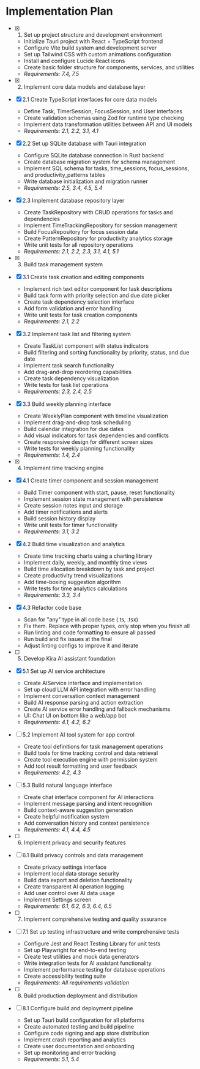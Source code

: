 # Implementation Plan

- [x] 1. Set up project structure and development environment
  - Initialize Tauri project with React + TypeScript frontend
  - Configure Vite build system and development server
  - Set up Tailwind CSS with custom animations configuration
  - Install and configure Lucide React icons
  - Create basic folder structure for components, services, and utilities
  - _Requirements: 7.4, 7.5_

- [x] 2. Implement core data models and database layer
- [x] 2.1 Create TypeScript interfaces for core data models
  - Define Task, TimerSession, FocusSession, and User interfaces
  - Create validation schemas using Zod for runtime type checking
  - Implement data transformation utilities between API and UI models
  - _Requirements: 2.1, 2.2, 3.1, 4.1_

- [x] 2.2 Set up SQLite database with Tauri integration
  - Configure SQLite database connection in Rust backend
  - Create database migration system for schema management
  - Implement SQL schema for tasks, time_sessions, focus_sessions, and productivity_patterns tables
  - Write database initialization and migration runner
  - _Requirements: 2.5, 3.4, 4.5, 5.4_

- [x] 2.3 Implement database repository layer
  - Create TaskRepository with CRUD operations for tasks and dependencies
  - Implement TimeTrackingRepository for session management
  - Build FocusRepository for focus session data
  - Create PatternRepository for productivity analytics storage
  - Write unit tests for all repository operations
  - _Requirements: 2.1, 2.2, 2.3, 3.1, 4.1, 5.1_

- [x] 3. Build task management system
- [x] 3.1 Create task creation and editing components
  - Implement rich text editor component for task descriptions
  - Build task form with priority selection and due date picker
  - Create task dependency selection interface
  - Add form validation and error handling
  - Write unit tests for task creation components
  - _Requirements: 2.1, 2.2_

- [x] 3.2 Implement task list and filtering system
  - Create TaskList component with status indicators
  - Build filtering and sorting functionality by priority, status, and due date
  - Implement task search functionality
  - Add drag-and-drop reordering capabilities
  - Create task dependency visualization
  - Write tests for task list operations
  - _Requirements: 2.3, 2.4, 2.5_

- [x] 3.3 Build weekly planning interface
  - Create WeeklyPlan component with timeline visualization
  - Implement drag-and-drop task scheduling
  - Build calendar integration for due dates
  - Add visual indicators for task dependencies and conflicts
  - Create responsive design for different screen sizes
  - Write tests for weekly planning functionality
  - _Requirements: 1.4, 2.4_

- [x] 4. Implement time tracking engine
- [x] 4.1 Create timer component and session management
  - Build Timer component with start, pause, reset functionality
  - Implement session state management with persistence
  - Create session notes input and storage
  - Add timer notifications and alerts
  - Build session history display
  - Write unit tests for timer functionality
  - _Requirements: 3.1, 3.2_

- [x] 4.2 Build time visualization and analytics
  - Create time tracking charts using a charting library
  - Implement daily, weekly, and monthly time views
  - Build time allocation breakdown by task and project
  - Create productivity trend visualizations
  - Add time-boxing suggestion algorithm
  - Write tests for time analytics calculations
  - _Requirements: 3.3, 3.4_

- [x] 4.3 Refactor code base
  - Scan for "any" type in all code base (.ts, .tsx)
  - Fix them. Replace with proper types, only stop when you finish all
  - Run linting and code formatting to ensure all passed
  - Run build and fix issues at the final
  - Adjust linting configs to improve it and iterate

- [ ] 5. Develop Kira AI assistant foundation
- [x] 5.1 Set up AI service architecture
  - Create AIService interface and implementation
  - Set up cloud LLM API integration with error handling
  - Implement conversation context management
  - Build AI response parsing and action extraction
  - Create AI service error handling and fallback mechanisms
  - UI: Chat UI on bottom like a web/app bot
  - _Requirements: 4.1, 4.2, 6.2_

- [ ] 5.2 Implement AI tool system for app control
  - Create tool definitions for task management operations
  - Build tools for time tracking control and data retrieval
  - Create tool execution engine with permission system
  - Add tool result formatting and user feedback
  - _Requirements: 4.2, 4.3_

- [ ] 5.3 Build natural language interface
  - Create chat interface component for AI interactions
  - Implement message parsing and intent recognition
  - Build context-aware suggestion generation
  - Create helpful notification system
  - Add conversation history and context persistence
  - _Requirements: 4.1, 4.4, 4.5_

- [ ] 6. Implement privacy and security features
- [ ] 6.1 Build privacy controls and data management
  - Create privacy settings interface
  - Implement local data storage security
  - Build data export and deletion functionality
  - Create transparent AI operation logging
  - Add user control over AI data usage
  - Implement Settings screen
  - _Requirements: 6.1, 6.2, 6.3, 6.4, 6.5_

- [ ] 7. Implement comprehensive testing and quality assurance
- [ ] 7.1 Set up testing infrastructure and write comprehensive tests
  - Configure Jest and React Testing Library for unit tests
  - Set up Playwright for end-to-end testing
  - Create test utilities and mock data generators
  - Write integration tests for AI assistant functionality
  - Implement performance testing for database operations
  - Create accessibility testing suite
  - _Requirements: All requirements validation_

- [ ] 8. Build production deployment and distribution
- [ ] 8.1 Configure build and deployment pipeline
  - Set up Tauri build configuration for all platforms
  - Create automated testing and build pipeline
  - Configure code signing and app store distribution
  - Implement crash reporting and analytics
  - Create user documentation and onboarding
  - Set up monitoring and error tracking
  - _Requirements: 5.1, 5.4_
